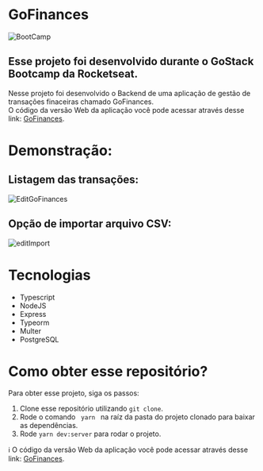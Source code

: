 # GoFinances 
![BootCamp](https://user-images.githubusercontent.com/30738742/81746000-21137400-947c-11ea-8c35-81fa9b88f1cf.png)
## Esse projeto foi desenvolvido durante o GoStack Bootcamp da Rocketseat.

Nesse projeto foi desenvolvido o Backend de uma aplicação de gestão de transações finaceiras chamado GoFinances.</br>
O código da versão Web da aplicação você pode acessar através desse link: <a href="https://github.com/adelarmello/GoFinances-Web" target="_blank">GoFinances</a>.

# Demonstração:
## Listagem das transações:
![EditGoFinances](https://user-images.githubusercontent.com/30738742/81747164-fd512d80-947d-11ea-86aa-d63feddfbc54.png)

## Opção de importar arquivo CSV:
![editImport](https://user-images.githubusercontent.com/30738742/81747166-fe825a80-947d-11ea-8123-295a0148511a.png)

# Tecnologias
- Typescript 
- NodeJS
- Express
- Typeorm
- Multer
- PostgreSQL

# Como obter esse repositório? 
Para obter esse projeto, siga os passos:
1. Clone esse repositório utilizando <code>git clone</code>.
2. Rode o comando <code> yarn </code> na raíz da pasta do projeto clonado para baixar as dependências.
3. Rode <code>yarn dev:server</code>  para rodar o projeto.


:information_source: O código da versão Web da aplicação você pode acessar através desse link: <a href="https://github.com/adelarmello/GoFinances-Web" target="_blank">GoFinances</a>.
